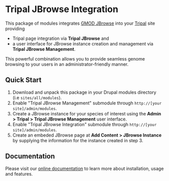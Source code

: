 # Tripal JBrowse Integration

This package of modules integrates [GMOD JBrowse](https://jbrowse.org/) into your [Tripal](http://tripal.info/) site providing 
 - Tripal page integration via **Tripal JBrowse** and 
 - a user interface for JBrowse instance creation and management via **Tripal JBrowse Management**. 
 
 This powerful combination allows you to provide seamless genome browsing to your users in an administrator-friendly manner.

## Quick Start
1. Download and unpack this package in your Drupal modules directory (i.e `sites/all/modules`).
2. Enable "Tripal JBrowse Management" submodule through `http://[your site]/admin/modules`.
3. Create a JBrowse instance for your species of interest using the **Admin > Tripal > Tripal JBrowse Management** user interface.
4. Enable "Tripal JBrowse Integration" submodule through `http://[your site]/admin/modules`.
5. Create an embeded JBrowse page at **Add Content > JBrowse Instance** by supplying the information for the instance created in step 3.

## Documentation

Please visit our [online documentation](https://tripal_jbrowse.readthedocs.io/) to learn more about installation, usage and features.

